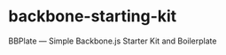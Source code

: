backbone-starting-kit
=====================

BBPlate — Simple Backbone.js Starter Kit and Boilerplate